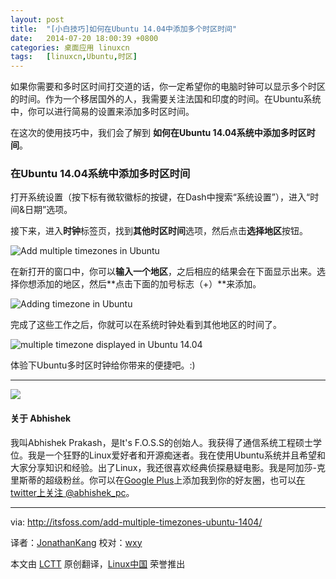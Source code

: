 ```yaml
---
layout: post
title:	"[小白技巧]如何在Ubuntu 14.04中添加多个时区时间"
date:	2014-07-20 18:00:39 +0800 
categories:	桌面应用 linuxcn 
tags:	[linuxcn,Ubuntu,时区]
---
```



如果你需要和多时区时间打交道的话，你一定希望你的电脑时钟可以显示多个时区的时间。作为一个移居国外的人，我需要关注法国和印度的时间。在Ubuntu系统中，你可以进行简易的设置来添加多时区时间。


在这次的使用技巧中，我们会了解到 **如何在Ubuntu 14.04系统中添加多时区时间**。


### 在Ubuntu 14.04系统中添加多时区时间


打开系统设置（按下标有微软徽标的按键，在Dash中搜索“系统设置”），进入“时间&日期”选项。


接下来，进入**时钟**标签页，找到**其他时区时间**选项，然后点击**选择地区**按钮。


![Add multiple timezones in Ubuntu](/Asserts/Images//attachment/album/201407/20/180041cb2pdv66piqed0e2.jpeg)


在新打开的窗口中，你可以**输入一个地区**，之后相应的结果会在下面显示出来。选择你想添加的地区，然后**点击下面的加号标志（+）**来添加。


![Adding timezone in Ubuntu](/Asserts/Images//attachment/album/201407/20/180042mhi22qk8hb40s0bk.png)


完成了这些工作之后，你就可以在系统时钟处看到其他地区的时间了。


![multiple timezone displayed in Ubuntu 14.04](/Asserts/Images//attachment/album/201407/20/180045afucoap2zwgagwdp.png)


体验下Ubuntu多时区时钟给你带来的便捷吧。:)




---


![](http://0.gravatar.com/avatar/20749c268f5d3e4d2c785499eb6a17c0?s=80&d=http%3A%2F%2F0.gravatar.com%2Favatar%2Fad516503a11cd5ca435acc9bb6523536%3Fs%3D80&r=G)


#### 关于 Abhishek


我叫Abhishek Prakash，是It's F.O.S.S的创始人。我获得了通信系统工程硕士学位。我是一个狂野的Linux爱好者和开源痴迷者。我在使用Ubuntu系统并且希望和大家分享知识和经验。出了Linux，我还很喜欢经典侦探悬疑电影。我是阿加莎-克里斯蒂的超级粉丝。你可以在[Google Plus](https://plus.google.com/u/0/110180944531110746460)上添加我到你的好友圈，也可以[在twitter上关注 @abhishek\_pc](https://twitter.com/abhishek_pc)。




---


via: <http://itsfoss.com/add-multiple-timezones-ubuntu-1404/>


译者：[JonathanKang](https://github.com/JonathanKang) 校对：[wxy](https://github.com/wxy)


本文由 [LCTT](https://github.com/LCTT/TranslateProject) 原创翻译，[Linux中国](http://linux.cn/) 荣誉推出
